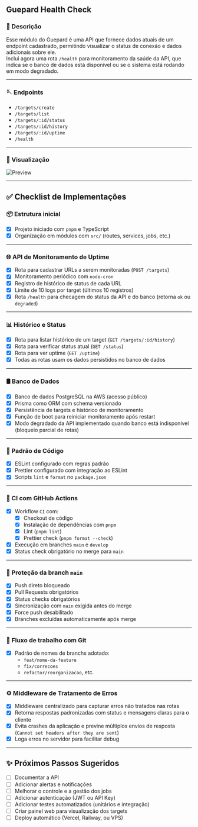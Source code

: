<h2>Guepard Health Check</h2>

### 👻 Descrição

Esse módulo do Guepard é uma API que fornece dados atuais de um endpoint cadastrado, permitindo visualizar o status de conexão e dados adicionais sobre ele.  
Inclui agora uma rota `/health` para monitoramento da saúde da API, que indica se o banco de dados está disponível ou se o sistema está rodando em modo degradado.

---

### 🪡 Endpoints

- `/targets/create`
- `/targets/list`
- `/targets/:id/status`
- `/targets/:id/history`
- `/targets/:id/uptime`
- `/health`

---

### 🧻 Visualização

![Preview](https://github.com/user-attachments/assets/c5a2bd75-c571-4864-96b4-c02ae498ad2d)

---

## ✅ Checklist de Implementações

### 📦 Estrutura inicial

- [x] Projeto iniciado com `pnpm` e TypeScript
- [x] Organização em módulos com `src/` (routes, services, jobs, etc.)

---

### 🌐 API de Monitoramento de Uptime

- [x] Rota para cadastrar URLs a serem monitoradas (`POST /targets`)
- [x] Monitoramento periódico com `node-cron`
- [x] Registro de histórico de status de cada URL
- [x] Limite de 10 logs por target (últimos 10 registros)
- [x] Rota `/health` para checagem do status da API e do banco (retorna `ok` ou `degraded`)

---

### 📊 Histórico e Status

- [x] Rota para listar histórico de um target (`GET /targets/:id/history`)
- [x] Rota para verificar status atual (`GET /status`)
- [x] Rota para ver uptime (`GET /uptime`)
- [x] Todas as rotas usam os dados persistidos no banco de dados

---

### 🛢️ Banco de Dados

- [x] Banco de dados PostgreSQL na AWS (acesso público)
- [x] Prisma como ORM com schema versionado
- [x] Persistência de targets e histórico de monitoramento
- [x] Função de boot para reiniciar monitoramento após restart
- [x] Modo degradado da API implementado quando banco está indisponível (bloqueio parcial de rotas)

---

### 💅 Padrão de Código

- [x] ESLint configurado com regras padrão
- [x] Prettier configurado com integração ao ESLint
- [x] Scripts `lint` e `format` no `package.json`

---

### 🚀 CI com GitHub Actions

- [x] Workflow `CI` com:
  - [x] Checkout de código
  - [x] Instalação de dependências com `pnpm`
  - [x] Lint (`pnpm lint`)
  - [x] Prettier check (`pnpm format --check`)
- [x] Execução em branches `main` e `develop`
- [x] Status check obrigatório no merge para `main`

---

### 🔐 Proteção da branch `main`

- [x] Push direto bloqueado
- [x] Pull Requests obrigatórios
- [x] Status checks obrigatórios
- [x] Sincronização com `main` exigida antes do merge
- [x] Force push desabilitado
- [x] Branches excluídas automaticamente após merge

---

### 🌿 Fluxo de trabalho com Git

- [x] Padrão de nomes de branchs adotado:
  - `feat/nome-da-feature`
  - `fix/correcoes`
  - `refactor/reorganizacao`, etc.

---

### ⚙️ Middleware de Tratamento de Erros

- [x] Middleware centralizado para capturar erros não tratados nas rotas
- [x] Retorna respostas padronizadas com status e mensagens claras para o cliente
- [x] Evita crashes da aplicação e previne múltiplos envios de resposta (`Cannot set headers after they are sent`)
- [x] Loga erros no servidor para facilitar debug

---

## ✨ Próximos Passos Sugeridos

- [ ] Documentar a API
- [ ] Adicionar alertas e notificações
- [ ] Melhorar o controle e a gestão dos jobs
- [ ] Adicionar autenticação (JWT ou API Key)
- [ ] Adicionar testes automatizados (unitários e integração)
- [ ] Criar painel web para visualização dos targets
- [ ] Deploy automático (Vercel, Railway, ou VPS)
